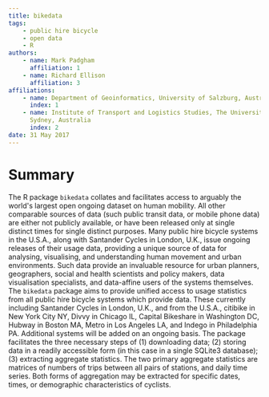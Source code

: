```yaml
---
title: bikedata
tags:
    - public hire bicycle
    - open data
    - R
authors:
    - name: Mark Padgham
      affiliation: 1
    - name: Richard Ellison
      affiliation: 3
affiliations:
    - name: Department of Geoinformatics, University of Salzburg, Austria
      index: 1
    - name: Institute of Transport and Logistics Studies, The University of
      Sydney, Australia
      index: 2
date: 31 May 2017
---
```


# Summary

The R package `bikedata` collates and facilitates access to arguably the world's
largest open ongoing dataset on human mobility. All other comparable sources of
data (such public transit data, or mobile phone data) are either not publicly
available, or have been released only at single distinct times for single
distinct purposes. Many public hire bicycle systems in the U.S.A., along with
Santander Cycles in London, U.K., issue ongoing releases of their usage data,
providing a unique source of data for analysing, visualising, and understanding
human movement and urban environments. Such data provide an invaluable resource
for urban planners, geographers, social and health scientists and policy makers,
data visualisation specialists, and data-affine users of the systems themselves.
The `bikedata` package aims to provide unified access to usage statistics from
all public hire bicycle systems which provide  data. These currently including
Santander Cycles in London, U.K., and from the U.S.A., citibike in New York City
NY, Divvy in Chicago IL, Capital Bikeshare in Washington DC, Hubway in Boston
MA, Metro in Los Angeles LA, and Indego in Philadelphia PA. Additional systems
will be added on an ongoing basis. The package facilitates the three necessary
steps of (1) downloading data; (2) storing data in a readily accessible form (in
this case in a single SQLite3 database); (3) extracting aggregate statistics.
The two primary aggregate statistics are matrices of numbers of trips between
all pairs of stations, and daily time series. Both forms of aggregation may be
extracted for specific dates, times, or demographic characteristics of cyclists.
